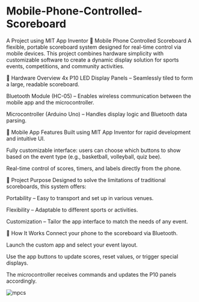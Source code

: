 # Mobile-Phone-Controlled-Scoreboard
A Project using MIT App Inventor
📱 Mobile Phone Controlled Scoreboard
A flexible, portable scoreboard system designed for real-time control via mobile devices. This project combines hardware simplicity with customizable software to create a dynamic display solution for sports events, competitions, and community activities.

🔧 Hardware Overview
4x P10 LED Display Panels – Seamlessly tiled to form a large, readable scoreboard.

Bluetooth Module (HC-05) – Enables wireless communication between the mobile app and the microcontroller.

Microcontroller (Arduino Uno) – Handles display logic and Bluetooth data parsing.

📲 Mobile App Features
Built using MIT App Inventor for rapid development and intuitive UI.

Fully customizable interface: users can choose which buttons to show based on the event type (e.g., basketball, volleyball, quiz bee).

Real-time control of scores, timers, and labels directly from the phone.

🎯 Project Purpose
Designed to solve the limitations of traditional scoreboards, this system offers:

Portability – Easy to transport and set up in various venues.

Flexibility – Adaptable to different sports or activities.

Customization – Tailor the app interface to match the needs of any event.

🚀 How It Works
Connect your phone to the scoreboard via Bluetooth.

Launch the custom app and select your event layout.

Use the app buttons to update scores, reset values, or trigger special displays.

The microcontroller receives commands and updates the P10 panels accordingly.


![mpcs](https://github.com/user-attachments/assets/602de8eb-1af2-4280-b260-d5458b83f4f7)
